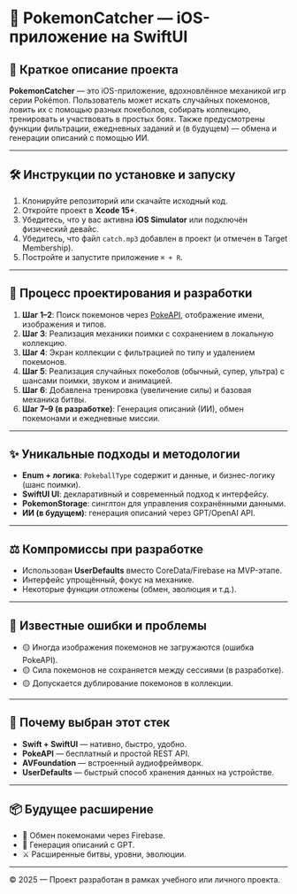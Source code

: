 
# 🐾 PokemonCatcher — iOS-приложение на SwiftUI

## 🧾 Краткое описание проекта

**PokemonCatcher** — это iOS-приложение, вдохновлённое механикой игр серии Pokémon. Пользователь может искать случайных покемонов, ловить их с помощью разных покеболов, собирать коллекцию, тренировать и участвовать в простых боях. Также предусмотрены функции фильтрации, ежедневных заданий и (в будущем) — обмена и генерации описаний с помощью ИИ.

---

## 🛠 Инструкции по установке и запуску

1. Клонируйте репозиторий или скачайте исходный код.
2. Откройте проект в **Xcode 15+**.
3. Убедитесь, что у вас активна **iOS Simulator** или подключён физический девайс.
4. Убедитесь, что файл `catch.mp3` добавлен в проект (и отмечен в Target Membership).
5. Постройте и запустите приложение `⌘ + R`.

---

## 🧱 Процесс проектирования и разработки

1. **Шаг 1–2**: Поиск покемонов через [PokeAPI](https://pokeapi.co), отображение имени, изображения и типов.
2. **Шаг 3**: Реализация механики поимки с сохранением в локальную коллекцию.
3. **Шаг 4**: Экран коллекции с фильтрацией по типу и удалением покемонов.
4. **Шаг 5**: Реализация случайных покеболов (обычный, супер, ультра) с шансами поимки, звуком и анимацией.
5. **Шаг 6**: Добавлена тренировка (увеличение силы) и базовая механика битвы.
6. **Шаг 7–9 (в разработке)**: Генерация описаний (ИИ), обмен покемонами и ежедневные миссии.

---

## ✨ Уникальные подходы и методологии

- **Enum + логика**: `PokeballType` содержит и данные, и бизнес-логику (шанс поимки).
- **SwiftUI UI**: декларативный и современный подход к интерфейсу.
- **PokemonStorage**: синглтон для управления сохранёнными данными.
- **ИИ (в будущем)**: генерация описаний через GPT/OpenAI API.

---

## ⚖️ Компромиссы при разработке

- Использован **UserDefaults** вместо CoreData/Firebase на MVP-этапе.
- Интерфейс упрощённый, фокус на механике.
- Некоторые функции отложены (обмен, эволюция и т.д.).

---

## 🐞 Известные ошибки и проблемы

- 🟡 Иногда изображения покемонов не загружаются (ошибка PokeAPI).
- 🟡 Сила покемонов не сохраняется между сессиями (в разработке).
- 🟡 Допускается дублирование покемонов в коллекции.

---

## 🧰 Почему выбран этот стек

- **Swift + SwiftUI** — нативно, быстро, удобно.
- **PokeAPI** — бесплатный и простой REST API.
- **AVFoundation** — встроенный аудиофреймворк.
- **UserDefaults** — быстрый способ хранения данных на устройстве.

---

## 📦 Будущее расширение

- 🔁 Обмен покемонами через Firebase.
- 🧠 Генерация описаний с GPT.
- ⚔️ Расширенные битвы, уровни, эволюции.

---

© 2025 — Проект разработан в рамках учебного или личного проекта.
